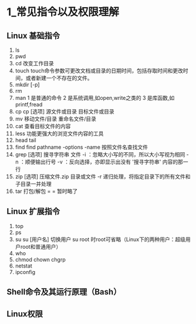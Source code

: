 # 

# 1_常见指令以及权限理解

## Linux 基础指令

1. ls
2. pwd
3. cd    改变工作目录
4. touch touch命令参数可更改文档或目录的日期时间，包括存取时间和更改时间，或者新建一个不存在的文件。
5. mkdir [-p]
6. rm
7. man 1 是普通的命令 2 是系统调用,如open,write之类的 3 是库函数,如printf,fread
8. cp     cp [选项] 源文件或目录 目标文件或目录
9. mv  移动文件/目录   重命名文件/目录
10. cat  查看目标文件的内容
11. less  功能更强大的浏览文件内容的工具
12. head tail 
13. find find pathname -options -name  按照文件名查找文件
14. grep [选项] 搜寻字符串 文件 
     -i ：忽略大小写的不同，所以大小写视为相同 
    -n ：顺便输出行号 
    -v ：反向选择，亦即显示出没有 '搜寻字符串' 内容的那一行
15. zip [选项] 压缩文件.zip 目录或文件   -r 递归处理，将指定目录下的所有文件和子目录一并处理
16. tar  打包/解包   = =
    暂时略了

## Linux 扩展指令

1. top
2. ps
3. su  su [用户名]   切换用户  su root 时root可省略（Linux下的两种用户：超级用户root和普通用户）
4. who
5. chmod chown chgrp
6. netstat
7. ipconfig

## Shell命令及其运行原理（Bash）

## Linux权限
